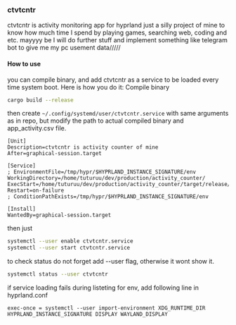 ### ctvtcntr 
ctvtcntr is activity monitoring app for hyprland
just a silly project of mine to know how much time I spend by playing games, searching web, coding and etc.
mayyyy be I will do further stuff and implement something like telegram bot to give me my pc usement data/////

#### How to use
you can compile binary, and add ctvtcntr as a service to be loaded every time system boot.
Here is how you do it:
Compile binary
```sh
cargo build --release
```
then create ```~/.config/systemd/user/ctvtcntr.service``` with same arguments as in repo, but modify the path to actual compiled binary and app_activity.csv file.


```
[Unit]
Description=ctvtcntr is activity counter of mine
After=graphical-session.target

[Service]
; EnvironmentFile=/tmp/hypr/$HYPRLAND_INSTANCE_SIGNATURE/env
WorkingDirectory=/home/tuturuu/dev/production/activity_counter/
ExecStart=/home/tuturuu/dev/production/activity_counter/target/release/ctvtcntr
Restart=on-failure
; ConditionPathExists=/tmp/hypr/$HYPRLAND_INSTANCE_SIGNATURE/env

[Install]
WantedBy=graphical-session.target
```
then just

```sh
systemctl --user enable ctvtcntr.service
systemctl --user start ctvtcntr.service
```

to check status do not forget add --user flag, otherwise it wont show it.
```sh
systemctl status --user ctvtcntr
```

if service loading fails during listeting for env, add following line in hyprland.conf
```config
exec-once = systemctl --user import-environment XDG_RUNTIME_DIR HYPRLAND_INSTANCE_SIGNATURE DISPLAY WAYLAND_DISPLAY
```
